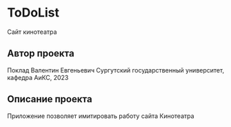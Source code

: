 # ToDoList
Сайт кинотеатра
## Автор проекта
Поклад Валентин Евгеньевич
Сургутский государственный университет, кафедра АиКС, 2023
## Описание проекта
Приложение позволяет имитировать работу сайта Кинотеатра
